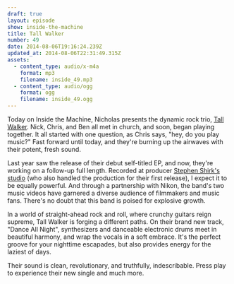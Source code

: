 ```yaml
---
draft: true
layout: episode
show: inside-the-machine
title: Tall Walker
number: 49
date: 2014-08-06T19:16:24.239Z
updated_at: 2014-08-06T22:31:49.315Z
assets:
  - content_type: audio/x-m4a
    format: mp3
    filename: inside_49.mp3
  - content_type: audio/ogg
    format: ogg
    filename: inside_49.ogg
---
```

Today on Inside the Machine, Nicholas presents the dynamic rock trio, [Tall Walker](http://tallwalkermusic.com). Nick, Chris, and Ben all met in church, and soon, began playing together. It all started with one question, as Chris says, "hey, do you play music?" Fast forward until today, and they're burning up the airwaves with their potent, fresh sound.

Last year saw the release of their debut self-titled EP, and now, they're working on a follow-up full length. Recorded at producer [Stephen Shirk's studio](http://shirkmusic.com) (who also handled the production for their first release), I expect it to be equally powerful. And through a partnership with Nikon, the band's two music videos have garnered a diverse audience of filmmakers and music fans. There's no doubt that this band is poised for explosive growth.

In a world of straight-ahead rock and roll, where crunchy guitars reign supreme, Tall Walker is forging a different paths. On their brand new track, "Dance All Night", synthesizers and danceable electronic drums meet in beautiful harmony, and wrap the vocals in a soft embrace. It's the perfect groove for your nighttime escapades, but also provides energy for the laziest of days.

Their sound is clean, revolutionary, and truthfully, indescribable. Press play to experience their new single and much more.
